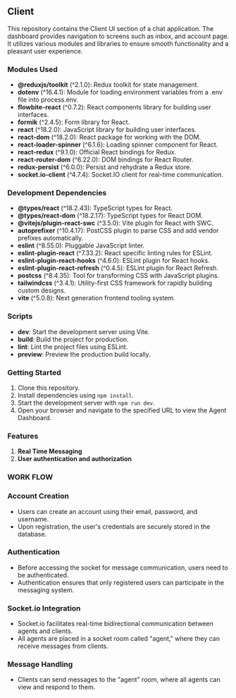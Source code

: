 ## Client

This repository contains the Client UI section of a chat application. The dashboard provides navigation to screens such as inbox, and account page. It utilizes various modules and libraries to ensure smooth functionality and a pleasant user experience.

### Modules Used

- **@reduxjs/toolkit** (^2.1.0): Redux toolkit for state management.
- **dotenv** (^16.4.1): Module for loading environment variables from a .env file into process.env.
- **flowbite-react** (^0.7.2): React components library for building user interfaces.
- **formik** (^2.4.5): Form library for React.
- **react** (^18.2.0): JavaScript library for building user interfaces.
- **react-dom** (^18.2.0): React package for working with the DOM.
- **react-loader-spinner** (^6.1.6): Loading spinner component for React.
- **react-redux** (^9.1.0): Official React bindings for Redux.
- **react-router-dom** (^6.22.0): DOM bindings for React Router.
- **redux-persist** (^6.0.0): Persist and rehydrate a Redux store.
- **socket.io-client** (^4.7.4): Socket.IO client for real-time communication.

### Development Dependencies

- **@types/react** (^18.2.43): TypeScript types for React.
- **@types/react-dom** (^18.2.17): TypeScript types for React DOM.
- **@vitejs/plugin-react-swc** (^3.5.0): Vite plugin for React with SWC.
- **autoprefixer** (^10.4.17): PostCSS plugin to parse CSS and add vendor prefixes automatically.
- **eslint** (^8.55.0): Pluggable JavaScript linter.
- **eslint-plugin-react** (^7.33.2): React specific linting rules for ESLint.
- **eslint-plugin-react-hooks** (^4.6.0): ESLint plugin for React hooks.
- **eslint-plugin-react-refresh** (^0.4.5): ESLint plugin for React Refresh.
- **postcss** (^8.4.35): Tool for transforming CSS with JavaScript plugins.
- **tailwindcss** (^3.4.1): Utility-first CSS framework for rapidly building custom designs.
- **vite** (^5.0.8): Next generation frontend tooling system.

### Scripts

- **dev**: Start the development server using Vite.
- **build**: Build the project for production.
- **lint**: Lint the project files using ESLint.
- **preview**: Preview the production build locally.

### Getting Started

1. Clone this repository.
2. Install dependencies using `npm install`.
3. Start the development server with `npm run dev`.
4. Open your browser and navigate to the specified URL to view the Agent Dashboard.

### Features

1. **Real Time Messaging**
2. **User authentication and authorization**


### WORK FLOW

### Account Creation

- Users can create an account using their email, password, and username.
- Upon registration, the user's credentials are securely stored in the database.

### Authentication

- Before accessing the socket for message communication, users need to be authenticated.
- Authentication ensures that only registered users can participate in the messaging system.

### Socket.io Integration

- Socket.io facilitates real-time bidirectional communication between agents and clients.
- All agents are placed in a socket room called "agent," where they can receive messages from clients.

### Message Handling

- Clients can send messages to the "agent" room, where all agents can view and respond to them.
